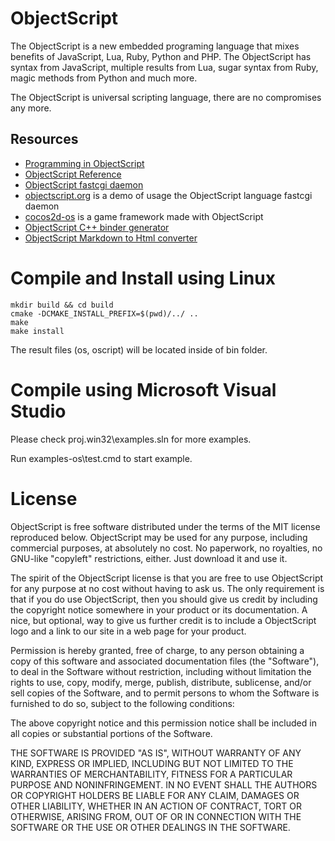 ObjectScript
============

The ObjectScript is a new embedded programing language that mixes benefits of JavaScript, Lua, Ruby, Python and PHP. The ObjectScript has syntax from JavaScript, multiple results from Lua, sugar syntax from Ruby, magic methods from Python and much more.

The ObjectScript is universal scripting language, there are no compromises any more.

## Resources

* [Programming in ObjectScript](https://github.com/unitpoint/objectscript/wiki/Programming-in-ObjectScript)
* [ObjectScript Reference](https://github.com/unitpoint/objectscript/wiki/ObjectScript-Reference)
* [ObjectScript fastcgi daemon](https://github.com/unitpoint/os-fcgi)
* [objectscript.org](https://github.com/unitpoint/objectscript.org) is a demo of usage the ObjectScript language fastcgi daemon
* [cocos2d-os](https://github.com/unitpoint/cocos2d-os) is a game framework made with ObjectScript
* [ObjectScript C++ binder generator](https://github.com/unitpoint/objectscript/blob/master/source/os-binder-generator.os)
* [ObjectScript Markdown to Html converter](https://github.com/unitpoint/objectscript/blob/master/examples-os/md2html.os)

Compile and Install using Linux
===================

	mkdir build && cd build
	cmake -DCMAKE_INSTALL_PREFIX=$(pwd)/../ ..
	make 
	make install
	
The result files (os, oscript) will be located inside of bin folder.

Compile using Microsoft Visual Studio
===================

Please check proj.win32\examples.sln for more examples.

Run examples-os\test.cmd to start example. 

License
=======

ObjectScript is free software distributed under the terms of the MIT license reproduced below. ObjectScript may be used for any purpose, including commercial purposes, at absolutely no cost. No paperwork, no royalties, no GNU-like "copyleft" restrictions, either. Just download it and use it.

The spirit of the ObjectScript license is that you are free to use ObjectScript for any purpose at no cost without having to ask us. The only requirement is that if you do use ObjectScript, then you should give us credit by including the copyright notice somewhere in your product or its documentation. A nice, but optional, way to give us further credit is to include a ObjectScript logo and a link to our site in a web page for your product.

Permission is hereby granted, free of charge, to any person obtaining
a copy of this software and associated documentation files (the
"Software"), to deal in the Software without restriction, including
without limitation the rights to use, copy, modify, merge, publish,
distribute, sublicense, and/or sell copies of the Software, and to
permit persons to whom the Software is furnished to do so, subject to
the following conditions:

The above copyright notice and this permission notice shall be
included in all copies or substantial portions of the Software.

THE SOFTWARE IS PROVIDED "AS IS", WITHOUT WARRANTY OF ANY KIND,
EXPRESS OR IMPLIED, INCLUDING BUT NOT LIMITED TO THE WARRANTIES OF
MERCHANTABILITY, FITNESS FOR A PARTICULAR PURPOSE AND NONINFRINGEMENT.
IN NO EVENT SHALL THE AUTHORS OR COPYRIGHT HOLDERS BE LIABLE FOR ANY
CLAIM, DAMAGES OR OTHER LIABILITY, WHETHER IN AN ACTION OF CONTRACT,
TORT OR OTHERWISE, ARISING FROM, OUT OF OR IN CONNECTION WITH THE
SOFTWARE OR THE USE OR OTHER DEALINGS IN THE SOFTWARE.
